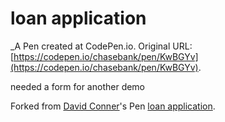 # loan application
 _A Pen created at CodePen.io. Original URL: [https://codepen.io/chasebank/pen/KwBGYv](https://codepen.io/chasebank/pen/KwBGYv).

 needed a form for another demo

Forked from [David Conner](http://codepen.io/davidicus/)'s Pen [loan application](http://codepen.io/davidicus/pen/qkwdh/).